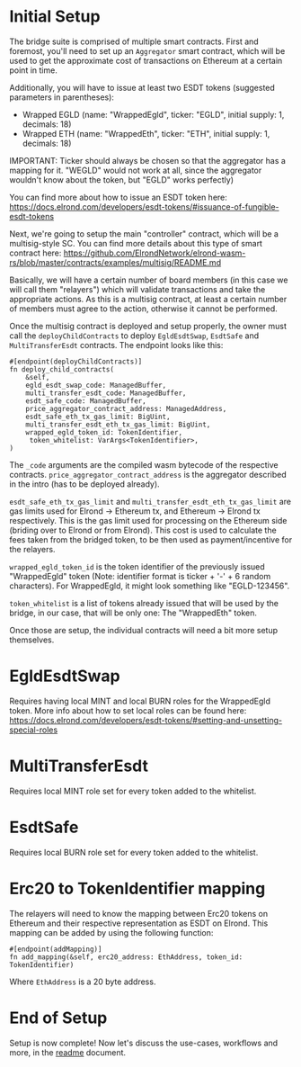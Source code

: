 # Initial Setup

The bridge suite is comprised of multiple smart contracts. First and foremost, you'll need to set up an `Aggregator` smart contract, which will be used to get the approximate cost of transactions on Ethereum at a certain point in time.  

Additionally, you will have to issue at least two ESDT tokens (suggested parameters in parentheses):  
- Wrapped EGLD (name: "WrappedEgld", ticker: "EGLD", initial supply: 1, decimals: 18)
- Wrapped ETH (name: "WrappedEth", ticker: "ETH", initial supply: 1, decimals: 18)

IMPORTANT: Ticker should always be chosen so that the aggregator has a mapping for it. "WEGLD" would not work at all, since the aggregator wouldn't know about the token, but "EGLD" works perfectly)  

You can find more about how to issue an ESDT token here: https://docs.elrond.com/developers/esdt-tokens/#issuance-of-fungible-esdt-tokens  

Next, we're going to setup the main "controller" contract, which will be a multisig-style SC. You can find more details about this type of smart contract here: https://github.com/ElrondNetwork/elrond-wasm-rs/blob/master/contracts/examples/multisig/README.md  

Basically, we will have a certain number of board members (in this case we will call them "relayers") which will validate transactions and take the appropriate actions. As this is a multisig contract, at least a certain number of members must agree to the action, otherwise it cannot be performed.  

Once the multisig contract is deployed and setup properly, the owner must call the `deployChildContracts` to deploy `EgldEsdtSwap`, `EsdtSafe` and `MultiTransferEsdt` contracts.  The endpoint looks like this:  

```
#[endpoint(deployChildContracts)]
fn deploy_child_contracts(
    &self,
    egld_esdt_swap_code: ManagedBuffer,
    multi_transfer_esdt_code: ManagedBuffer,
    esdt_safe_code: ManagedBuffer,
    price_aggregator_contract_address: ManagedAddress,
    esdt_safe_eth_tx_gas_limit: BigUint,
    multi_transfer_esdt_eth_tx_gas_limit: BigUint,
    wrapped_egld_token_id: TokenIdentifier,
     token_whitelist: VarArgs<TokenIdentifier>,
)
```

The `_code` arguments are the compiled wasm bytecode of the respective contracts. `price_aggregator_contract_address` is the aggregator described in the intro (has to be deployed already). 

`esdt_safe_eth_tx_gas_limit` and `multi_transfer_esdt_eth_tx_gas_limit` are gas limits used for Elrond -> Ethereum tx, and Ethereum -> Elrond tx respectively. This is the gas limit used for processing on the Ethereum side (briding over to Elrond or from Elrond). This cost is used to calculate the fees taken from the bridged token, to be then used as payment/incentive for the relayers.  

`wrapped_egld_token_id` is the token identifier of the previously issued "WrappedEgld" token (Note: identifier format is ticker + '-' + 6 random characters). For WrappedEgld, it might look something like "EGLD-123456".  

`token_whitelist` is a list of tokens already issued that will be used by the bridge, in our case, that will be only one: The "WrappedEth" token.  

Once those are setup, the individual contracts will need a bit more setup themselves.   

# EgldEsdtSwap 

Requires having local MINT and local BURN roles for the WrappedEgld token. More info about how to set local roles can be found here: https://docs.elrond.com/developers/esdt-tokens/#setting-and-unsetting-special-roles

# MultiTransferEsdt

Requires local MINT role set for every token added to the whitelist.  

# EsdtSafe

Requires local BURN role set for every token added to the whitelist.  

# Erc20 to TokenIdentifier mapping

The relayers will need to know the mapping between Erc20 tokens on Ethereum and their respective representation as ESDT on Elrond. This mapping can be added by using the following function:  

```
#[endpoint(addMapping)]
fn add_mapping(&self, erc20_address: EthAddress, token_id: TokenIdentifier)
```

Where `EthAddress` is a 20 byte address.  

# End of Setup 

Setup is now complete! Now let's discuss the use-cases, workflows and more, in the [readme](../README.md) document.
